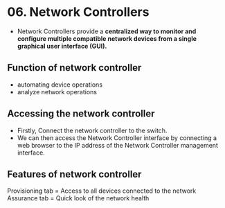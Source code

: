 # 06. Network Controllers
- Network Controllers provide a **centralized way to monitor and configure multiple compatible network devices from a single graphical user interface (GUI).**

## Function of network controller
- automating device operations
- analyze network operations


## Accessing the network controller
- Firstly, Connect the network controller to the switch.
- We can then access the Network Controller interface by connecting a web browser to the IP address of the Network Controller management interface.
 
## Features of network controller
Provisioning tab = Access to all devices connected to the network
Assurance tab = Quick look of the network health
